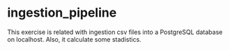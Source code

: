 # ingestion_pipeline
This exercise is related with ingestion csv files into a PostgreSQL database on localhost. Also, it calculate some stadistics.
